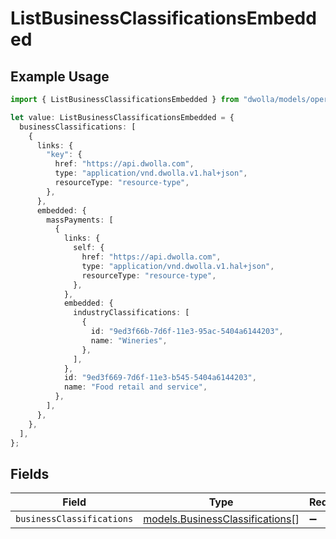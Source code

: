 # ListBusinessClassificationsEmbedded

## Example Usage

```typescript
import { ListBusinessClassificationsEmbedded } from "dwolla/models/operations";

let value: ListBusinessClassificationsEmbedded = {
  businessClassifications: [
    {
      links: {
        "key": {
          href: "https://api.dwolla.com",
          type: "application/vnd.dwolla.v1.hal+json",
          resourceType: "resource-type",
        },
      },
      embedded: {
        massPayments: [
          {
            links: {
              self: {
                href: "https://api.dwolla.com",
                type: "application/vnd.dwolla.v1.hal+json",
                resourceType: "resource-type",
              },
            },
            embedded: {
              industryClassifications: [
                {
                  id: "9ed3f66b-7d6f-11e3-95ac-5404a6144203",
                  name: "Wineries",
                },
              ],
            },
            id: "9ed3f669-7d6f-11e3-b545-5404a6144203",
            name: "Food retail and service",
          },
        ],
      },
    },
  ],
};
```

## Fields

| Field                                                                       | Type                                                                        | Required                                                                    | Description                                                                 |
| --------------------------------------------------------------------------- | --------------------------------------------------------------------------- | --------------------------------------------------------------------------- | --------------------------------------------------------------------------- |
| `businessClassifications`                                                   | [models.BusinessClassifications](../../models/businessclassifications.md)[] | :heavy_minus_sign:                                                          | N/A                                                                         |